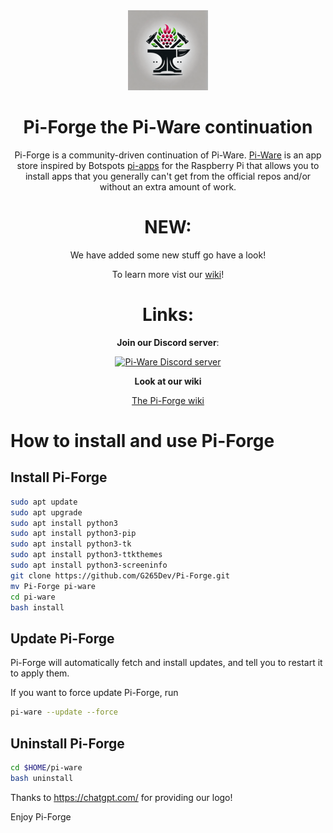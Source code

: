 <div align='center'>
<img src='./icons/logo-full.png' width='128px'> 
<h1>Pi-Forge the Pi-Ware continuation</h1>
Pi-Forge is a community-driven continuation of Pi-Ware. <a href="https://github.com/piware14/pi-ware">Pi-Ware</a> is an app store inspired by Botspots <a href="https://github.com/Botspot/pi-apps">pi-apps</a> for the Raspberry Pi that allows you to install apps that you generally can't get from the official repos and/or without an extra amount of work.
  
# NEW:

We have added some new stuff go have a look!

To learn more vist our <a href="https://github.com/G265Dev/Pi-Forge/wiki/New-Stuff" alt="Pi-Forge wiki">wiki</a>!
  
# Links:

**Join our Discord server**:

[![Pi-Ware Discord server](https://img.shields.io/discord/840124418528378881?color=7289da&label=Discord%20Server&logo=discord&style=flat-square)](https://discord.gg/BU8F6D8X6s)

**Look at our wiki**

<a href="https://github.com/G265Dev/Pi-Forge/wiki" alt="Pi-Forge wiki">The Pi-Forge wiki</a>

</div>
  
# How to install and use Pi-Forge

## Install Pi-Forge
```sh
sudo apt update
sudo apt upgrade
sudo apt install python3
sudo apt install python3-pip
sudo apt install python3-tk
sudo apt install python3-ttkthemes
sudo apt install python3-screeninfo
git clone https://github.com/G265Dev/Pi-Forge.git
mv Pi-Forge pi-ware
cd pi-ware
bash install
```

## Update Pi-Forge
Pi-Forge will automatically fetch and install updates, and tell you to restart it to apply them.

If you want to force update Pi-Forge, run
```sh
pi-ware --update --force
```

## Uninstall Pi-Forge
```sh
cd $HOME/pi-ware
bash uninstall
```

Thanks to https://chatgpt.com/ for providing our logo!

Enjoy Pi-Forge
